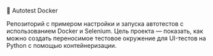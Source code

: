 🚀 Autotest Docker

Репозиторий с примером настройки и запуска автотестов с использованием Docker и Selenium.
Цель проекта — показать, как можно создать переносимое тестовое окружение для UI-тестов на Python с помощью контейнеризации.
